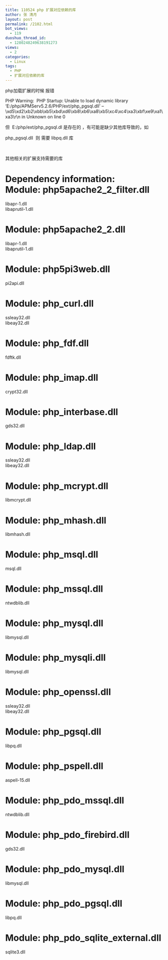 ```yaml
---
title: 110524 php 扩展对应依赖的库
author: 张 清月
layout: post
permalink: /2102.html
bot_views:
  - 119
duoshuo_thread_id:
  - 1280248249638191273
views:
  - 2
categories:
  - Linux
tags:
  - PHP
  - 扩展对应依赖的库
---
```

php加载扩展的时候 报错

PHP Warning:  PHP Startup: Unable to load dynamic library &#8216;E:/php/APMServ5.2.6/PHP/ext/php_pgsql.dll&#8217; &#8211; \xd5\xd2\xb2\xbb\xb5\xbd\xd6\xb8\xb6\xa8\xb5\xc4\xc4\xa3\xbf\xe9\xa1\xa3\r\n in Unknown on line 0

但  E:/php/ext/php_pgsql.dl 是存在的 ，有可能是缺少其他库导致的，如

php_pgsql.dll  则 需要 libpq.dll 库

&nbsp;

其他相关的扩展支持需要的库

Dependency information:  
Module: php5apache2\_2\_filter.dll  
===========================  
libapr-1.dll  
libaprutil-1.dll

Module: php5apache2_2.dll  
===========================  
libapr-1.dll  
libaprutil-1.dll

Module: php5pi3web.dll  
===========================  
pi2api.dll

Module: php_curl.dll  
===========================  
ssleay32.dll  
libeay32.dll

Module: php_fdf.dll  
===========================  
fdftk.dll

Module: php_imap.dll  
===========================  
crypt32.dll

Module: php_interbase.dll  
===========================  
gds32.dll

Module: php_ldap.dll  
===========================  
ssleay32.dll  
libeay32.dll

Module: php_mcrypt.dll  
===========================  
libmcrypt.dll

Module: php_mhash.dll  
===========================  
libmhash.dll

Module: php_msql.dll  
===========================  
msql.dll

Module: php_mssql.dll  
===========================  
ntwdblib.dll

Module: php_mysql.dll  
===========================  
libmysql.dll

Module: php_mysqli.dll  
===========================  
libmysql.dll

Module: php_openssl.dll  
===========================  
ssleay32.dll  
libeay32.dll

Module: php_pgsql.dll  
===========================  
libpq.dll

Module: php_pspell.dll  
===========================  
aspell-15.dll

Module: php\_pdo\_mssql.dll  
===========================  
ntwdblib.dll

Module: php\_pdo\_firebird.dll  
===========================  
gds32.dll

Module: php\_pdo\_mysql.dll  
===========================  
libmysql.dll

Module: php\_pdo\_pgsql.dll  
===========================  
libpq.dll

Module: php\_pdo\_sqlite_external.dll  
===========================  
sqlite3.dll